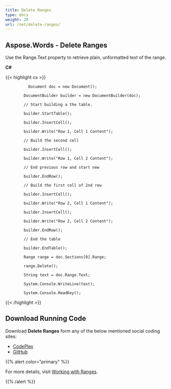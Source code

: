 ```yaml
---
title: Delete Ranges
type: docs
weight: 20
url: /net/delete-ranges/
---
```


## **Aspose.Words - Delete Ranges**
Use the Range.Text property to retrieve plain, unformatted text of the range.

**C#**

{{< highlight cs >}}

              Document doc = new Document();

            DocumentBuilder builder = new DocumentBuilder(doc);

            // Start building a the table.

            builder.StartTable();

            builder.InsertCell();

            builder.Write("Row 1, Cell 1 Content");

            // Build the second cell

            builder.InsertCell();

            builder.Write("Row 1, Cell 2 Content");

            // End previous row and start new

            builder.EndRow();

            // Build the first cell of 2nd row

            builder.InsertCell();

            builder.Write("Row 2, Cell 1 Content");

            builder.InsertCell();

            builder.Write("Row 2, Cell 2 Content");

            builder.EndRow();

            // End the table

            builder.EndTable();

            Range range = doc.Sections[0].Range;

            range.Delete();

            String text = doc.Range.Text;

            System.Console.WriteLine(text);

            System.Console.ReadKey();


{{< /highlight >}}
## **Download Running Code**
Download **Delete Ranges** form any of the below mentioned social coding sites:

- [CodePlex](https://asposenpoi.codeplex.com/downloads/get/1525853)
- [GitHub](https://github.com/asposewords/Aspose.Words-for-.NET/releases/download/Aspose.Words_Features_Missing_in_NPOI-v1.1/07.02-DeleteRange.zip)

{{% alert color="primary" %}} 

For more details, visit [Working with Ranges](http://www.aspose.com/docs/display/wordsnet/Working+with+Ranges).

{{% /alert %}}
